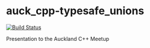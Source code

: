 # auck_cpp-typesafe_unions
[![Build Status](https://travis-ci.org/toby-allsopp/auck_cpp-typesafe_unions.svg?branch=master)](https://travis-ci.org/toby-allsopp/auck_cpp-typesafe_unions)

Presentation to the Auckland C++ Meetup

